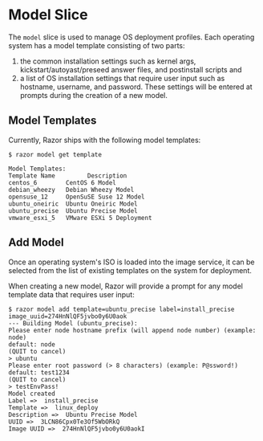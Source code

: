 # Model Slice

The `model` slice is used to manage OS deployment profiles. Each operating system has a model template consisting of two parts: 
1. the common installation settings such as kernel args, kickstart/autoyast/preseed answer files, and postinstall scripts and 
2. a list of OS installation settings that require user input such as hostname, username, and password. These settings will be entered at prompts during the creation of a new model.

## Model Templates

Currently, Razor ships with the following model templates:

    $ razor model get template
    
    Model Templates:
    Template Name         Description         
    centos_6        CentOS 6 Model            
    debian_wheezy   Debian Wheezy Model       
    opensuse_12     OpenSuSE Suse 12 Model    
    ubuntu_oneiric  Ubuntu Oneiric Model      
    ubuntu_precise  Ubuntu Precise Model      
    vmware_esxi_5   VMware ESXi 5 Deployment  

## Add Model

Once an operating system's ISO is loaded into the image service, it can be selected from the list of existing templates on the system for deployment.

When creating a new model, Razor will provide a prompt for any model template data that requires user input:

    $ razor model add template=ubuntu_precise label=install_precise image_uuid=274HnNlQF5jvbo0y6U0aok
    --- Building Model (ubuntu_precise):
    Please enter node hostname prefix (will append node number) (example: node)
    default: node
    (QUIT to cancel)
    > ubuntu
    Please enter root password (> 8 characters) (example: P@ssword!)
    default: test1234
    (QUIT to cancel)
    > testEnvPass!
    Model created
    Label =>  install_precise
    Template =>  linux_deploy
    Description =>  Ubuntu Precise Model
    UUID =>  3LCN86Cpx0Te3Of5WbORkQ
    Image UUID =>  274HnNlQF5jvbo0y6U0aokI
